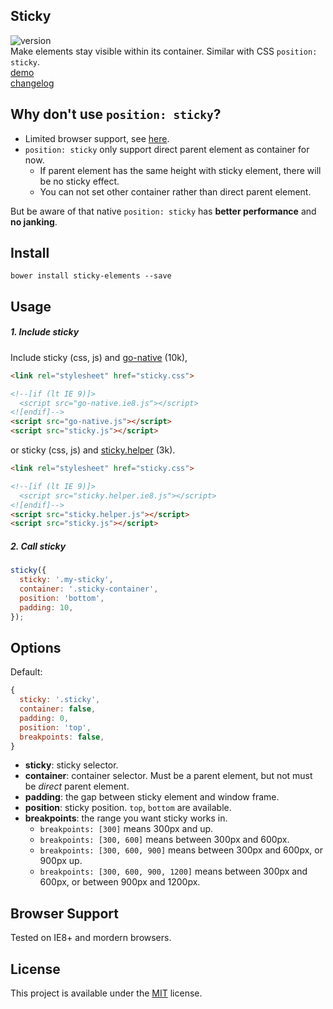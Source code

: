 ## Sticky
![version](https://img.shields.io/badge/Version-0.0.2-blue.svg)  
Make elements stay visible within its container. Similar with CSS `position: sticky`.  
[demo](http://creatiointl.org/gallery/william/sticky/v0/tests/)  
[changelog](https://github.com/ganlanyuan/sticky/blob/master/CHANGELOG.md)  

## Why don't use `position: sticky`?
- Limited browser support, see [here](http://caniuse.com/#search=sticky).
- `position: sticky` only support direct parent element as container for now. 
  - If parent element has the same height with sticky element, there will be no sticky effect.
  - You can not set other container rather than direct parent element.   

But be aware of that native `position: sticky` has **better performance** and **no janking**.  
## Install
```
bower install sticky-elements --save
```

## Usage
##### 1. Include sticky
Include sticky (css, js) and [go-native](https://github.com/ganlanyuan/go-native) (10k),
```html
<link rel="stylesheet" href="sticky.css">

<!--[if (lt IE 9)]>
  <script src="go-native.ie8.js"></script>
<![endif]-->
<script src="go-native.js"></script>
<script src="sticky.js"></script>
```
or sticky (css, js) and [sticky.helper](https://github.com/ganlanyuan/sticky/tree/master/dist) (3k).
```html
<link rel="stylesheet" href="sticky.css">

<!--[if (lt IE 9)]>
  <script src="sticky.helper.ie8.js"></script>
<![endif]-->
<script src="sticky.helper.js"></script>
<script src="sticky.js"></script>
```
##### 2. Call sticky
```javascript
sticky({
  sticky: '.my-sticky', 
  container: '.sticky-container', 
  position: 'bottom',
  padding: 10,
});
```

## Options
Default:
```javascript
{ 
  sticky: '.sticky',
  container: false,
  padding: 0,
  position: 'top',
  breakpoints: false,
}
```
- **sticky**: sticky selector.
- **container**: container selector. Must be a parent element, but not must be *direct* parent element.
- **padding**: the gap between sticky element and window frame.
- **position**: sticky position. `top`, `bottom` are available.
- **breakpoints**: the range you want sticky works in.
  - `breakpoints: [300]` means 300px and up.
  - `breakpoints: [300, 600]` means between 300px and 600px.
  - `breakpoints: [300, 600, 900]` means between 300px and 600px, or 900px up.
  - `breakpoints: [300, 600, 900, 1200]` means between 300px and 600px, or between 900px and 1200px.

## Browser Support
Tested on IE8+ and mordern browsers.

## License
This project is available under the [MIT](https://opensource.org/licenses/mit-license.php) license.  

